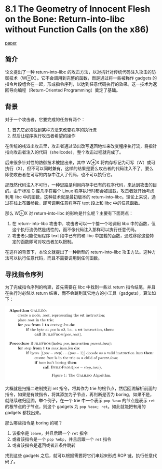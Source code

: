 # 8.1 The Geometry of Innocent Flesh on the Bone: Return-into-libc without Function Calls (on the x86)


[paper](https://hovav.net/ucsd/dist/geometry.pdf)

## 简介
论文提出了一种 return-into-libc 的攻击方法，以对抗针对传统代码注入攻击的防御技术（W⊕X）。它不会调用到完整的函数，而是通过将一些被称作 gadgets 的指令片段组合在一起，形成指令序列，以达到任意代码执行的效果。这一技术为返回导向编程（Return-Oriented Programming）奠定了基础。


## 背景
对于一个攻击者，它要完成的任务有两个：
1. 首先它必须找到某种方法来改变程序的执行流
2. 然后让程序执行攻击者希望的操作

在传统的栈溢出攻击里，攻击者通过溢出改写返回地址来改变程序执行流，将指针指向攻击者注入的代码（shellcode），整个攻击过程就完成了。

后来很多针对性的防御技术被提出来，其中 W⊕X 将内存标记为可写（W）或可执行（X），但不可以同时兼有，这样的结果是要么攻击者的代码注入不了，要么即使攻击者在可写的内存中注入了代码，也不可以执行它。

那既然代码注入不可行，一种思路是利用内存中已有的程序代码，来达到攻击的目的。由于标准 C 库几乎在每个 Linux 程序执行时都会被加载，攻击者就开始考虑利用 libc 中的函数，这种技术就是最初版本的 return-into-libc。理论上来说，通过在栈上布置参数，即可调用任意程序在 text 段上和 libc 中的任意函数。

那么 W⊕X 对 return-into-libc 的影响是什么呢？主要有下面两点：
1. 在 return-into-libc 攻击中，攻击者可以一个接一个地调用 libc 中的函数，但这个执行流仍然是线性的，而不像代码注入那样可以执行任意代码。
2. 攻击者只能使用程序 text 段中已有的和 libc 中加载的函数，通过移除这些特定的函数即可对攻击者加以限制。

在这样的背景下，本论文就提出了一种新型的 return-into-libc 攻击方法。这种方法可以执行任意代码，而且不需要调用到任何函数。


## 寻找指令序列
为了完成指令序列的构建，首先需要在 libc 中找到一些以 return 指令结尾，并且在执行时必然以 return 结束，而不会跳到其它地方的小工具（gadgets），算法如下：

![](../pic/8.1_galileo.png)

大概就是扫描二进制找到 ret 指令，将其作为 trie 的根节点，然后回溯解析前面的指令，如果是有效指令，将其添加为子节点，再判断是否为 boring，如果不是，就继续递归回溯。举个例子，在一个 trie 中一个表示 `pop %eax` 的节点是表示 `ret` 的根节点的子节点，则这个 gadgets 为 `pop %eax; ret`。如此就能把有用的 gadgets 都找出来。

那么哪些指令是 boring 的呢？
1. 该指令是 `leave`，并且后跟一个 `ret` 指令
2. 或者该指令是一个 `pop %ebp`，并且后跟一个 `ret` 指令
3. 或者该指令是返回或者非条件跳转

找到这些 gadgets 之后，就可以根据需要将它们串起来形成 ROP 链，执行任意代码了。
